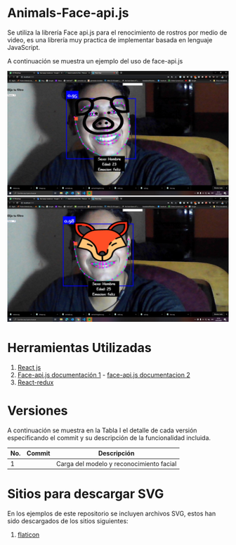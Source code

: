 ﻿# Animals-Face-api.js


Se utiliza la librería Face api.js para el renocimiento de rostros por medio de video, es una librería muy practica de implementar basada en lenguaje JavaScript.

A continuación se muestra un ejemplo del uso de face-api.js

[![Face](/readme_image/filtros_animales.jpeg)](img/readme_image/filtros_animales.jpeg)
[![Face](/readme_image/filtro_zorro.jpeg)](img/readme_image/filtro_zorro.jpeg)



# Herramientas Utilizadas

1. [React js](https://es.reactjs.org/)
2. [Face-api.js documentación 1](https://justadudewhohacks.github.io/face-api.js) - [face-api.js documentacion 2](https://github.com/justadudewhohacks/face-api.js)
3. [React-redux](https://www.youtube.com/watch?v=HhtqSwUgP1U&t=1875s)



# Versiones

A continuación se muestra en la Tabla I el detalle de cada versión especificando el commit y su descripción de la funcionalidad incluida.

| No. | Commit | Descripción |
| ------ | ------ | ------ |
| 1 |  | Carga del modelo y reconocimiento facial |


# Sitios para descargar SVG

En los ejemplos de este repositorio se incluyen archivos SVG, estos han sido descargados de los sitios siguientes:

1. [flaticon](https://www.flaticon.com/)

